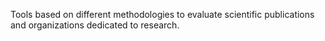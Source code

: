 Tools based on different methodologies to evaluate scientific publications and organizations dedicated to research.